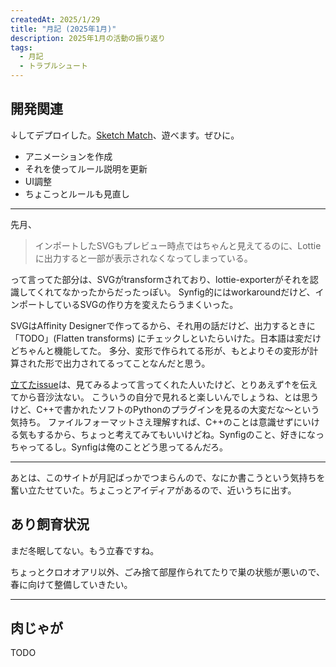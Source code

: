 ```yaml
---
createdAt: 2025/1/29
title: "月記 (2025年1月)"
description: 2025年1月の活動の振り返り
tags: 
  - 月記
  - トラブルシュート
---
```


## 開発関連

↓してデプロイした。[Sketch Match](https://sketch-match.jonnity.com)、遊べます。ぜひに。

* アニメーションを作成
* それを使ってルール説明を更新
* UI調整
* ちょこっとルールも見直し

---

先月、

> インポートしたSVGもプレビュー時点ではちゃんと見えてるのに、Lottieに出力すると一部が表示されなくなってしまっている。

って言ってた部分は、SVGがtransformされており、lottie-exporterがそれを認識してくれてなかったからだったっぽい。
Synfig的にはworkaroundだけど、インポートしているSVGの作り方を変えたらうまくいった。

SVGはAffinity Designerで作ってるから、それ用の話だけど、出力するときに「TODO」(Flatten transforms) にチェックしといたらいけた。日本語は変だけどちゃんと機能してた。
多分、変形で作られてる形が、もとよりその変形が計算された形で出力されてるってことなんだと思う。

[立てたissue](https://github.com/synfig/synfig/issues/3468)は、見てみるよって言ってくれた人いたけど、とりあえず↑を伝えてから音沙汰ない。
こういうの自分で見れると楽しいんでしょうね、とは思うけど、C++で書かれたソフトのPythonのプラグインを見るの大変だな～という気持ち。
ファイルフォーマットさえ理解すれば、C++のことは意識せずにいける気もするから、ちょっと考えてみてもいいけどね。Synfigのこと、好きになっちゃってるし。Synfigは俺のことどう思ってるんだろ。

---

あとは、このサイトが月記ばっかでつまらんので、なにか書こうという気持ちを奮い立たせていた。ちょこっとアイディアがあるので、近いうちに出す。

## あり飼育状況

まだ冬眠してない。もう立春ですね。

ちょっとクロオオアリ以外、ごみ捨て部屋作られてたりで巣の状態が悪いので、春に向けて整備していきたい。

---

## 肉じゃが

TODO
